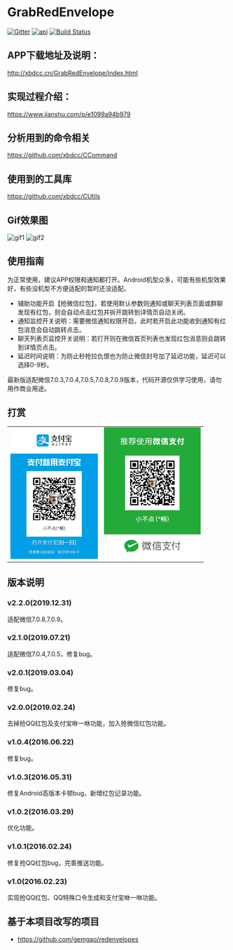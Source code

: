 # GrabRedEnvelope
[![Gitter](https://badges.gitter.im/xbdcc/GrabRedEnvelope.svg)](https://gitter.im/xbdcc/GrabRedEnvelope?utm_source=badge&utm_medium=badge&utm_campaign=pr-badge)
[![api](https://img.shields.io/badge/API-18+-brightgreen.svg)](https://android-arsenal.com/api?level=19)
[![Build Status](https://travis-ci.org/xbdcc/GrabRedEnvelope.svg?branch=master)](https://travis-ci.org/xbdcc/GrabRedEnvelope)

## APP下载地址及说明：
http://xbdcc.cn/GrabRedEnvelope/index.html

## 实现过程介绍：
https://www.jianshu.com/p/e1099a94b979

## 分析用到的命令相关
https://github.com/xbdcc/CCommand

## 使用到的工具库
https://github.com/xbdcc/CUtils


## Gif效果图
![gif1](https://github.com/xbdcc/GrabRedEnvelope/blob/master/records/record1.gif)
![gif2](https://github.com/xbdcc/GrabRedEnvelope/blob/master/records/record2.gif)

## 使用指南
为正常使用，建议APP权限和通知都打开。Android机型众多，可能有些机型效果好，有些没机型不方便适配的暂时还没适配。
- 辅助功能开启【抢微信红包】，若使用默认参数则通知或聊天列表页面或群聊发现有红包，则会自动点击红包并拆开跳转到详情页自动关闭。
- 通知监控开关说明：需要微信通知权限开启，此时若开启此功能收到通知有红包消息会自动跳转点击。
- 聊天列表页监控开关说明：若打开则在微信首页列表也发现红包消息则会跳转到详情页点击。
- 延迟时间说明：为防止秒抢拉仇恨也为防止微信封号加了延迟功能，延迟可以选择0-9秒。

最新版适配微信7.0.3,7.0.4,7.0.5,7.0.8,7.0.9版本，代码开源仅供学习使用，请勿用作商业用途。

## 打赏
<table>
    <tr>
        <td>
            <img src="images/alipay.jpg" height="300"/>
        </td>
        <td>
            <img src="images/wechat.jpg" height="300"/>
        </td>
    </tr>
</table>

## 版本说明
### v2.2.0(2019.12.31)
适配微信7.0.8,7.0.9。
### v2.1.0(2019.07.21)
适配微信7.0.4,7.0.5，修复bug。
### v2.0.1(2019.03.04)
修复bug。
### v2.0.0(2019.02.24)
去掉抢QQ红包及支付宝咻一咻功能，加入抢微信红包功能。
### v1.0.4(2016.06.22)
修复bug。
### v1.0.3(2016.05.31)
修复Android高版本卡顿bug，新增红包记录功能。
### v1.0.2(2016.03.29)
优化功能。
### v1.0.1(2016.02.24)
修复抢QQ红包bug，完善推送功能。
### v1.0(2016.02.23)
实现抢QQ红包、QQ特殊口令生成和支付宝咻一咻功能。

## 基于本项目改写的项目
- https://github.com/gemgao/redenvelopes

